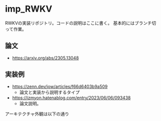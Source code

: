 # imp_RWKV
RWKVの実装リポジトリ。コードの説明はここに書く。
基本的にはブランチ切って作業。
## 論文
- https://arxiv.org/abs/2305.13048

## 実装例
- https://zenn.dev/jow/articles/f66d6403b9a509
    - 論文と実装から説明するタイプ
- https://izmyon.hatenablog.com/entry/2023/06/06/093438
    - 論文説明。

アーキテクチャ外観は以下の通り


